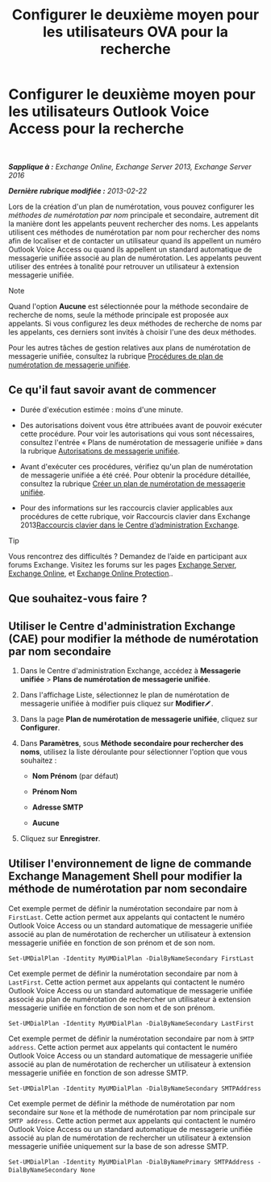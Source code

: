 ﻿---
title: 'Configurer le deuxième moyen pour les utilisateurs OVA pour la recherche'
TOCTitle: Configurer le deuxième moyen pour les utilisateurs Outlook Voice Access pour la recherche
ms:assetid: 5cd4e0a0-d023-45a1-aa3c-b8dea6ec6d72
ms:mtpsurl: https://technet.microsoft.com/fr-fr/library/Aa998311(v=EXCHG.150)
ms:contentKeyID: 52057083
ms.date: 05/23/2018
mtps_version: v=EXCHG.150
ms.translationtype: MT
---

# Configurer le deuxième moyen pour les utilisateurs Outlook Voice Access pour la recherche

 

_**Sapplique à :** Exchange Online, Exchange Server 2013, Exchange Server 2016_

_**Dernière rubrique modifiée :** 2013-02-22_

Lors de la création d'un plan de numérotation, vous pouvez configurer les *méthodes de numérotation par nom* principale et secondaire, autrement dit la manière dont les appelants peuvent rechercher des noms. Les appelants utilisent ces méthodes de numérotation par nom pour rechercher des noms afin de localiser et de contacter un utilisateur quand ils appellent un numéro Outlook Voice Access ou quand ils appellent un standard automatique de messagerie unifiée associé au plan de numérotation. Les appelants peuvent utiliser des entrées à tonalité pour retrouver un utilisateur à extension messagerie unifiée.

> [!NOTE]
> Quand l'option <strong>Aucune</strong> est sélectionnée pour la méthode secondaire de recherche de noms, seule la méthode principale est proposée aux appelants. Si vous configurez les deux méthodes de recherche de noms par les appelants, ces derniers sont invités à choisir l'une des deux méthodes.


Pour les autres tâches de gestion relatives aux plans de numérotation de messagerie unifiée, consultez la rubrique [Procédures de plan de numérotation de messagerie unifiée](um-dial-plan-procedures-exchange-2013-help.md).

## Ce qu'il faut savoir avant de commencer

  - Durée d'exécution estimée : moins d'une minute.

  - Des autorisations doivent vous être attribuées avant de pouvoir exécuter cette procédure. Pour voir les autorisations qui vous sont nécessaires, consultez l'entrée « Plans de numérotation de messagerie unifiée » dans la rubrique [Autorisations de messagerie unifiée](unified-messaging-permissions-exchange-2013-help.md).

  - Avant d'exécuter ces procédures, vérifiez qu'un plan de numérotation de messagerie unifiée a été créé. Pour obtenir la procédure détaillée, consultez la rubrique [Créer un plan de numérotation de messagerie unifiée](create-a-um-dial-plan-exchange-2013-help.md).

  - Pour des informations sur les raccourcis clavier applicables aux procédures de cette rubrique, voir Raccourcis clavier dans Exchange 2013[Raccourcis clavier dans le Centre d’administration Exchange](keyboard-shortcuts-in-the-exchange-admin-center-exchange-online-protection-help.md).

> [!TIP]
> Vous rencontrez des difficultés ? Demandez de l’aide en participant aux forums Exchange. Visitez les forums sur les pages <a href="https://go.microsoft.com/fwlink/p/?linkid=60612">Exchange Server</a>, <a href="https://go.microsoft.com/fwlink/p/?linkid=267542">Exchange Online</a>, et <a href="https://go.microsoft.com/fwlink/p/?linkid=285351">Exchange Online Protection</a>..


## Que souhaitez-vous faire ?

## Utiliser le Centre d'administration Exchange (CAE) pour modifier la méthode de numérotation par nom secondaire

1.  Dans le Centre d'administration Exchange, accédez à **Messagerie unifiée** \> **Plans de numérotation de messagerie unifiée**.

2.  Dans l'affichage Liste, sélectionnez le plan de numérotation de messagerie unifiée à modifier puis cliquez sur **Modifier**![Icône Modifier](images/Bb124582.6f53ccb2-1f13-4c02-bea0-30690e6ea71d(EXCHG.150).gif "Icône Modifier").

3.  Dans la page **Plan de numérotation de messagerie unifiée**, cliquez sur **Configurer**.

4.  Dans **Paramètres**, sous **Méthode secondaire pour rechercher des noms**, utilisez la liste déroulante pour sélectionner l'option que vous souhaitez :
    
      - **Nom Prénom** (par défaut)
    
      - **Prénom Nom**
    
      - **Adresse SMTP**
    
      - **Aucune**

5.  Cliquez sur **Enregistrer**.

## Utiliser l'environnement de ligne de commande Exchange Management Shell pour modifier la méthode de numérotation par nom secondaire

Cet exemple permet de définir la numérotation secondaire par nom à `FirstLast`. Cette action permet aux appelants qui contactent le numéro Outlook Voice Access ou un standard automatique de messagerie unifiée associé au plan de numérotation de rechercher un utilisateur à extension messagerie unifiée en fonction de son prénom et de son nom.

    Set-UMDialPlan -Identity MyUMDialPlan -DialByNameSecondary FirstLast

Cet exemple permet de définir la numérotation secondaire par nom à `LastFirst`. Cette action permet aux appelants qui contactent le numéro Outlook Voice Access ou un standard automatique de messagerie unifiée associé au plan de numérotation de rechercher un utilisateur à extension messagerie unifiée en fonction de son nom et de son prénom.

    Set-UMDialPlan -Identity MyUMDialPlan -DialByNameSecondary LastFirst 

Cet exemple permet de définir la numérotation secondaire par nom à `SMTP address`. Cette action permet aux appelants qui contactent le numéro Outlook Voice Access ou un standard automatique de messagerie unifiée associé au plan de numérotation de rechercher un utilisateur à extension messagerie unifiée en fonction de son adresse SMTP.

    Set-UMDialPlan -Identity MyUMDialPlan -DialByNameSecondary SMTPAddress 

Cet exemple permet de définir la méthode de numérotation par nom secondaire sur `None` et la méthode de numérotation par nom principale sur `SMTP address`. Cette action permet aux appelants qui contactent le numéro Outlook Voice Access ou un standard automatique de messagerie unifiée associé au plan de numérotation de rechercher un utilisateur à extension messagerie unifiée uniquement sur la base de son adresse SMTP.

    Set-UMDialPlan -Identity MyUMDialPlan -DialByNamePrimary SMTPAddress -DialByNameSecondary None

